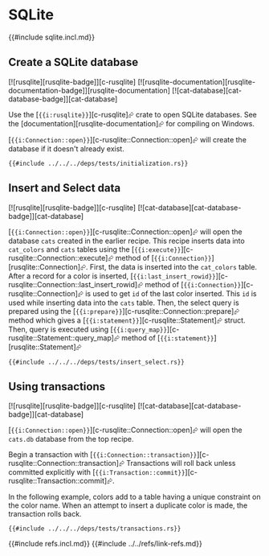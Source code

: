 # SQLite

{{#include sqlite.incl.md}}

## Create a SQLite database

[![rusqlite][rusqlite-badge]][c-rusqlite]  [![rusqlite-documentation][rusqlite-documentation-badge]][rusqlite-documentation]  [![cat-database][cat-database-badge]][cat-database]

Use the [`{{i:rusqlite}}`][c-rusqlite]⮳ crate to open SQLite databases. See
the [documentation][rusqlite-documentation]⮳ for compiling on Windows.

[`{{i:Connection::open}}`][c-rusqlite::Connection::open]⮳ will create the database if it doesn't already exist.

```rust,editable,no_run
{{#include ../../../deps/tests/initialization.rs}}
```

## Insert and Select data

[![rusqlite][rusqlite-badge]][c-rusqlite]  [![cat-database][cat-database-badge]][cat-database]

[`{{i:Connection::open}}`][c-rusqlite::Connection::open]⮳ will open the database `cats` created in the earlier recipe. This recipe inserts data into `cat_colors` and `cats` tables using the [`{{i:execute}}`][c-rusqlite::Connection::execute]⮳ method of [`{{i:Connection}}`][rusqlite::Connection]⮳. First, the data is inserted into the `cat_colors` table. After a record for a color is inserted, [`{{i:last_insert_rowid}}`][c-rusqlite::Connection::last_insert_rowid]⮳ method of [`{{i:Connection}}`][c-rusqlite::Connection]⮳ is used to get `id` of the last color inserted. This `id` is used while inserting data into the `cats` table. Then, the select query is prepared using the [`{{i:prepare}}`][c-rusqlite::Connection::prepare]⮳ method which gives a [`{{i:statement}}`][c-rusqlite::Statement]⮳ struct. Then, query is executed using [`{{i:query_map}}`][c-rusqlite::Statement::query_map]⮳ method of [`{{i:statement}}`][rusqlite::Statement]⮳

```rust,no_run
{{#include ../../../deps/tests/insert_select.rs}}
```

## Using transactions

[![rusqlite][rusqlite-badge]][c-rusqlite]  [![cat-database][cat-database-badge]][cat-database]

[`{{i:Connection::open}}`][c-rusqlite::Connection::open]⮳ will open the `cats.db` database from the top recipe.

Begin a transaction with [`{{i:Connection::transaction}}`][c-rusqlite::Connection::transaction]⮳ Transactions will roll back unless committed explicitly with [`{{i:Transaction::commit}}`][c-rusqlite::Transaction::commit]⮳.

In the following example, colors add to a table having a unique constraint on the color name. When an attempt to insert a duplicate color is made, the transaction rolls back.

```rust,editable,no_run
{{#include ../../../deps/tests/transactions.rs}}
```

{{#include refs.incl.md}}
{{#include ../../refs/link-refs.md}}
